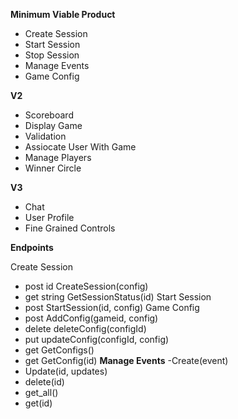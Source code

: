 __Minimum Viable Product__
- Create Session
- Start Session
- Stop Session
- Manage Events
- Game Config

__V2__
- Scoreboard
- Display Game
- Validation
- Assiocate User With Game
- Manage Players
- Winner Circle

__V3__
- Chat
- User Profile
- Fine Grained Controls



__Endpoints__

Create Session
- post id CreateSession(config)
- get string GetSessionStatus(id)
Start Session
- post StartSession(id, config)
Game Config
- post AddConfig(gameid, config)
- delete deleteConfig(configId)
- put updateConfig(configId, config)
- get GetConfigs()
- get GetConfig(id)
__Manage Events__
-Create(event)
- Update(id, updates)
- delete(id)
- get_all()
- get(id)
